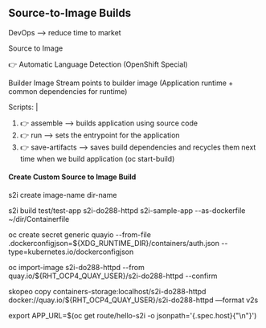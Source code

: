 ## Source-to-Image Builds
DevOps --> reduce time to market

Source to Image 

👉 Automatic Language Detection (OpenShift Special)

Builder Image Stream points to builder image (Application runtime + common dependencies for runtime)

Scripts: |
1. 👉  assemble --> builds application using source code
2. 👉  run --> sets the entrypoint for the application
3. 👉  save-artifacts --> saves build dependencies and recycles them next time when we build application (oc start-build)

#### Create Custom Source to Image Build

s2i create image-name dir-name

s2i build test/test-app s2i-do288-httpd s2i-sample-app --as-dockerfile ~/dir/Containerfile

oc create secret generic quayio --from-file .dockerconfigjson=${XDG_RUNTIME_DIR}/containers/auth.json --type=kubernetes.io/dockerconfigjson

oc import-image s2i-do288-httpd --from quay.io/${RHT_OCP4_QUAY_USER}/s2i-do288-httpd --confirm

skopeo copy containers-storage:localhost/s2i-do288-httpd docker://quay.io/${RHT_OCP4_QUAY_USER}/s2i-do288-httpd —format v2s

export APP_URL=$(oc get route/hello-s2i -o jsonpath='{.spec.host}{"\n"}')
